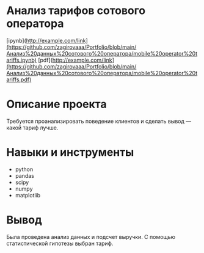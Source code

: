 # Анализ тарифов сотового оператора #
[ipynb](http://example.com/link](https://github.com/zagirovaaa/Portfolio/blob/main/Анализ%20данных%20сотового%20оператора/mobile%20operator%20tariffs.ipynb)
[pdf](http://example.com/link](https://github.com/zagirovaaa/Portfolio/blob/main/Анализ%20данных%20сотового%20оператора/mobile%20operator%20tariffs.pdf)

# Описание проекта #
Требуется проанализировать поведение клиентов и сделать вывод — какой тариф лучше.

# Навыки и инструменты #
- python
- pandas
- scipy
- numpy
- matplotlib

# Вывод #
Была проведена анализ данных и подсчет выручки. С помощью статистической гипотезы выбран тариф.
